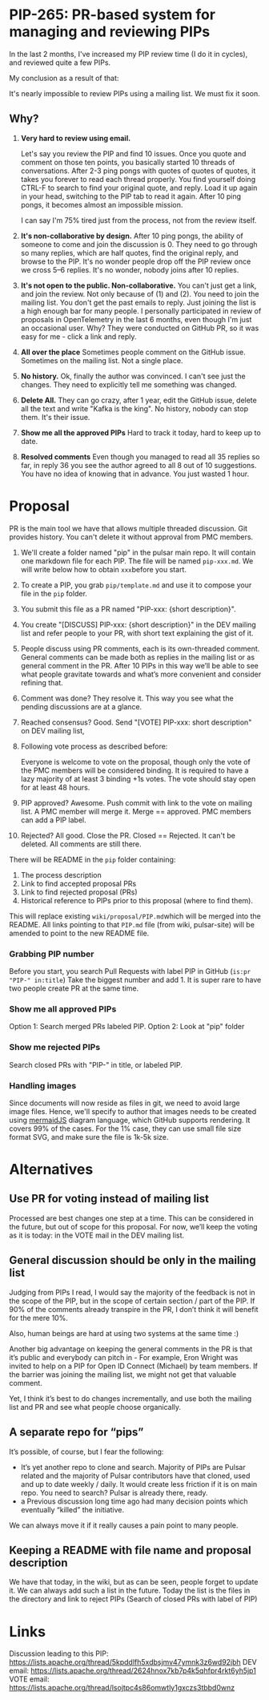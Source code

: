 # PIP-265: PR-based system for managing and reviewing PIPs

In the last 2 months, I've increased my PIP review time (I do it in cycles), and reviewed quite a few PIPs.

My conclusion as a result of that:

It's nearly impossible to review PIPs using a mailing list.
We must fix it soon.

## Why?

1. **Very hard to review using email.**

    Let's say you review the PIP and find 10 issues. Once you quote and comment on those ten points, you basically started 10 threads of conversations.
    After 2-3 ping pongs with quotes of quotes of quotes, it takes you forever to read each thread properly. You find yourself doing CTRL-F to search to find your original quote, and reply. Load it up again in your head, switching to the PIP tab to read it again.
    After 10 ping pongs, it becomes almost an impossible mission.

    I can say I'm 75% tired just from the process, not from the review itself.

2. **It's non-collaborative by design.**
After 10 ping pongs, the ability of someone to come and join the discussion is 0. They need to go through so many replies, which are half quotes, find the original reply, and browse to the PIP.
It's no wonder people drop off the PIP review once we cross 5–6 replies.
It's no wonder, nobody joins after 10 replies.
3. **It's not open to the public. Non-collaborative.**
You can't just get a link, and join the review. Not only because of (1) and (2). You need to join the mailing list. You don't get the past emails to reply. Just joining the list is a high enough bar for many people.
I personally participated in review of proposals in OpenTelemetry in the last 6 months, even though I'm just an occasional user. Why? They were conducted on GitHub PR, so it was easy for me - click a link and reply.
4. **All over the place**
Sometimes people comment on the GitHub issue.
Sometimes on the mailing list.
Not a single place.
5. **No history.**
Ok, finally the author was convinced. I can't see just the changes. They need to explicitly tell me something was changed.
6. **Delete All.**
They can go crazy, after 1 year, edit the GitHub issue, delete all the text and write "Kafka is the king". No history, nobody can stop them. It's their issue.
7. **Show me all the approved PIPs**
Hard to track it today, hard to keep up to date.
8. **Resolved comments**
Even though you managed to read all 35 replies so far, in reply 36 you see the author agreed to all 8 out of 10 suggestions. You have no idea of knowing that in advance. You just wasted 1 hour.

# Proposal

PR is the main tool we have that allows multiple threaded discussion.
Git provides history. You can't delete it without approval from PMC members.

1. We'll create a folder named "pip" in the pulsar main repo. It will contain one markdown file for each PIP. The file will be named `pip-xxx.md`. We will write below how to obtain `xxx`before you start.
2. To create a PIP, you grab `pip/template.md` and use it to compose your file in the `pip` folder.
3. You submit this file as a PR named "PIP-xxx: {short description}".
4. You create "[DISCUSS] PIP-xxx: {short description}" in the DEV mailing list and refer people to your PR, with short text explaining the gist of it.
5. People discuss using PR comments, each is its own-threaded comment. General comments can be made both as replies in the mailing list or as general comment in the PR. After 10 PIPs in this way we’ll be able to see what people gravitate towards and what’s more convenient and consider refining that.
6. Comment was done? They resolve it. This way you see what the pending discussions are at a glance.
7. Reached consensus? Good. Send "[VOTE] PIP-xxx: short description" on DEV mailing list,
8. Following vote process as described before:

    Everyone is welcome to vote on the proposal, though only the vote of the PMC members will be considered binding. It is required to have a lazy majority of at least 3 binding +1s votes. The vote should stay open for at least 48 hours.

9. PIP approved? Awesome. Push commit with link to the vote on mailing list.
A PMC member will merge it.
Merge == approved.
PMC members can add a PIP label.
10. Rejected? All good. Close the PR.
Closed == Rejected.
It can't be deleted. All comments are still there.

There will be README in the `pip` folder containing:

1. The process description
2. Link to find accepted proposal PRs
3. Link to find rejected proposal (PRs)
4. Historical reference to PIPs prior to this proposal (where to find them).

This will replace existing `wiki/proposal/PIP.md`which will be merged into the README.
All links pointing to that `PIP.md` file (from wiki, pulsar-site) will be amended to point to the new README file.

### Grabbing PIP number

Before you start, you search Pull Requests with label PIP in GitHub (`is:pr "PIP-" in:title`)
Take the biggest number and add 1.
It is super rare to have two people create PR at the same time.

### Show me all approved PIPs

Option 1: Search merged PRs labeled PIP.
Option 2: Look at "pip" folder

### Show me rejected PIPs

Search closed PRs with "PIP-" in title, or labeled PIP.

### Handling images
Since documents will now reside as files in git, we need to avoid large image files.
Hence, we'll specify to author that images needs to be created using [mermaidJS](https://mermaid.js.org/#/) diagram language, which GitHub supports rendering. It covers 99% of the cases. For the 1% case, they can use small file size format SVG, and make sure the file is 1k-5k size.

# Alternatives

## Use PR for voting instead of mailing list

Processed are best changes one step at a time. This can be considered in the future, but out of scope for this proposal. For now, we’ll keep the voting as it is today: in the VOTE mail in the DEV mailing list.

## General discussion should be only in the mailing list

Judging from PIPs I read, I would say the majority of the feedback is not in the scope of the PIP, but in the scope of certain section / part of the PIP. If 90% of the comments already transpire in the PR, I don’t think it will benefit for the mere 10%.

Also, human beings are hard at using two systems at the same time :)

Another big advantage on keeping the general comments in the PR is that it’s public and everybody can pitch in  - For example, Eron Wright was invited to help on a PIP for Open ID Connect (Michael) by team members. If the barrier was joining the mailing list, we might not get that valuable comment.

Yet, I think it’s best to do changes incrementally, and use both the mailing list and PR and see what people choose organically.

## A separate repo for “pips”

It’s possible, of course, but I fear the following:

- It’s yet another repo to clone and search. Majority of PIPs are Pulsar related and the majority of Pulsar contributors have that cloned, used and up to date weekly / daily. It would create less friction if it is on main repo. You need to search? Pulsar is already there, ready.
- a Previous discussion long time ago had many decision points which eventually “killed” the initiative.

We can always move it if it really causes a pain point to many people.

## Keeping a README with file name and proposal description

We have that today, in the wiki, but as can be seen, people forget to update it. We can always add such a list in the future. Today the list is the files in the directory and link to reject PIPs (Search of closed PRs with label of PIP)

# Links
Discussion leading to this PIP: https://lists.apache.org/thread/5kpddlfh5xdbsjmv47ymnk3z6wd92jbh
DEV email: https://lists.apache.org/thread/2624hnox7kb7p4k5qhfpr4rkt6yh5jp1
VOTE email: https://lists.apache.org/thread/lsojtpc4s86omwtly1gxczs3tbbd0wnz
